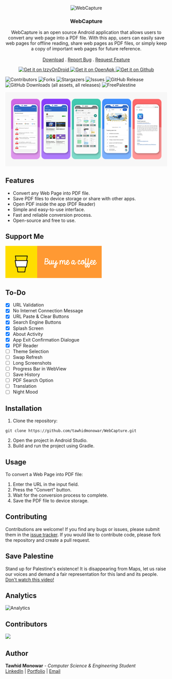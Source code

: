 <p align="center">
  <img src="https://github.com/tawhidmonowar/WebCapture/blob/main/fastlane/metadata/android/en-US/images/icon.png" height="128" alt="WebCapture">
  <h3 align="center">WebCapture</h3>
  <p align="center">
    WebCapture is an open source Android application that allows users to convert any web page into a PDF file. With this app, users can easily save web pages for offline reading, share web pages as PDF files, or simply keep a copy of important web pages for future reference.
    <br/>
    <br/>
    <a href="https://github.com/tawhidmonowar/WebCapture/releases">Download</a>
    .
    <a href="https://github.com/tawhidmonowar/WebCapture/issues">Report Bug</a>
    .
    <a href="https://github.com/tawhidmonowar/WebCapture/issues">Request Feature</a>
  </p>
</p>

<p align="center">
<a href="https://apt.izzysoft.de/fdroid/index/apk/com.tawhid.webcapture">
    <img src="https://gitlab.com/IzzyOnDroid/repo/-/raw/master/assets/IzzyOnDroid.png"
    alt="Get it on IzzyOnDroid"
    height="80">
</a>
<a href="https://www.openapk.net/webcapture/com.tawhid.webcapture">
    <img src="https://camo.githubusercontent.com/12606f923ced353fe86d4fd7c524a392e2641cd93ef5c5e6431fe5b3d9763bac/68747470733a2f2f7777772e6f70656e61706b2e6e65742f696d616765732f6f70656e61706b2d62616467652e706e67"
    alt="Get it on OpenApk"
    height="80">
</a>
<a href="https://github.com/tawhidmonowar/WebCapture/releases">
    <img src="https://raw.githubusercontent.com/nucleus-ffm/foss_warn/main/docs/get-it-on-github.png"
    alt="Get it on Github"
    height="80">
</a>
</p>


![Contributors](https://img.shields.io/github/contributors/tawhidmonowar/WebCapture?color=dark-green) 
![Forks](https://img.shields.io/github/forks/tawhidmonowar/WebCapture?style=social) 
![Stargazers](https://img.shields.io/github/stars/tawhidmonowar/WebCapture?style=social) 
![Issues](https://img.shields.io/github/issues/tawhidmonowar/WebCapture) 
![GitHub Release](https://img.shields.io/github/v/release/tawhidmonowar/WebCapture)
![GitHub Downloads (all assets, all releases)](https://img.shields.io/github/downloads/tawhidmonowar/WebCapture/total)
![FreePalestine](https://raw.githubusercontent.com/tawhidmonowar/polyglot_ai/187d25e5f3acaa5af6b361d19053938cf6d3bf81/client/public/FreePalestine.svg)

![screenshot](./githubpage/images/screenshot.jpg)

## Features
- Convert any Web Page into PDF file.
- Save PDF files to device storage or share with other apps.
- Open PDF inside the app (PDF Reader)
- Simple and easy-to-use interface.
- Fast and reliable conversion process.
- Open-source and free to use.

## Support Me

<a href="https://www.buymeacoffee.com/tawhidmonowar" target="_blank">
  <img src="./githubpage/images/buy-me-a-coffee.gif" alt="Buy Me A Coffee" style="max-width: 100%; height: auto;">
</a>

## To-Do
- [x] URL Validation
- [x] No Internet Connection Message
- [x] URL Paste & Clear Buttons
- [x] Search Engine Buttons
- [x] Splash Screen
- [x] About Activity
- [x] App Exit Confirmation Dialogue
- [x] PDF Reader
- [ ] Theme Selection
- [ ] Swap Refresh
- [ ] Long Screenshots
- [ ] Progress Bar in WebView
- [ ] Save History
- [ ] PDF Search Option
- [ ] Translation 
- [ ] Night Mood

## Installation

1. Clone the repository:
```
git clone https://github.com/tawhidmonowar/WebCapture.git
```
2. Open the project in Android Studio.
3. Build and run the project using Gradle.

## Usage
To convert a Web Page into PDF file:
1. Enter the URL in the input field.
2. Press the "Convert" button.
3. Wait for the conversion process to complete.
4. Save the PDF file to device storage.

## Contributing
Contributions are welcome! If you find any bugs or issues, please submit them in the [issue tracker](https://github.com/tawhidmonowar/WebCapture/issues). If you would like to contribute code, please fork the repository and create a pull request.

## Save Palestine
Stand up for Palestine's existence! It is disappearing from Maps, let us raise our voices and demand a fair representation for this land and its people.
[Don't watch this video!](https://youtu.be/O5fbyEV36pU)


## Analytics
![Analytics](https://repobeats.axiom.co/api/embed/61cf62902fac91171f5b03bd57251a97b1d81f60.svg "Analytics image")

## Contributors
<a href="https://github.com/tawhidmonowar/WebCapture/graphs/contributors">
  <img src="https://contrib.rocks/image?repo=tawhidmonowar/WebCapture&max=100&columns=20" />
</a>

## Author
**Tawhid Monowar** - *Computer Science & Engineering Student* <br>
[LinkedIn](https://www.linkedin.com/in/tawhidmonowar) | [Portfolio](https://tawhidmonowar.github.io)  | [Email](mailto:tawhidmonowar@gmail.com)